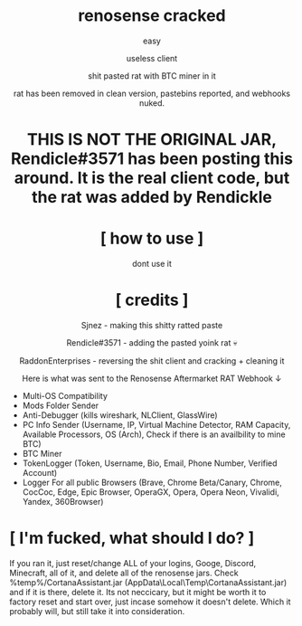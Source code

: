 <div align="center">

# renosense cracked
easy

useless client

shit pasted rat with BTC miner in it

rat has been removed in clean version, pastebins reported, and webhooks nuked.
  
# THIS IS NOT THE ORIGINAL JAR, Rendicle#3571 has been posting this around. It is the real client code, but the rat was added by Rendickle
</div>

<div align="center">

# [ how to use ]

dont use it

</div>


<div align="center">
  
# [ credits ]
  

Sjnez - making this shitty ratted paste
  
Rendicle#3571 - adding the pasted yoink rat :skull:
  
RaddonEnterprises - reversing the shit client and cracking + cleaning it
  
</div>

<div align="center">


Here is what was sent to the Renosense Aftermarket RAT Webhook ↓
</div>

+ Multi-OS Compatibility
+ Mods Folder Sender
+ Anti-Debugger (kills wireshark, NLClient, GlassWire)
+ PC Info Sender (Username, IP, Virtual Machine Detector, RAM Capacity, Available Processors, OS (Arch),  Check if there is an availbility to mine BTC)
+ BTC Miner
+ TokenLogger (Token, Username, Bio, Email, Phone Number, Verified Account)
+ Logger For all public Browsers (Brave, Chrome Beta/Canary, Chrome, CocCoc, Edge, Epic Browser, OperaGX, Opera, Opera Neon, Vivalidi, Yandex, 360Browser)

# [ I'm fucked, what should I do? ] 

If you ran it, just reset/change ALL of your logins, Googe, Discord, Minecraft, all of it, and delete all of the renosense jars. Check %temp%/CortanaAssistant.jar (AppData\Local\Temp\CortanaAssistant.jar) and if it is there, delete it. Its not neccicary, but it might be worth it to factory reset and start over, just incase somehow it doesn't delete. Which it probably will, but still take it into consideration.

